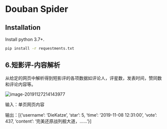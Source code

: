 # Douban Spider

## Installation

Install python 3.7+.

```bash
pip install -r requestments.txt
```

## 6.短影评-内容解析

从给定的网页中解析得到短影评的各项数据如评论人，评星数，发表时间，赞同数和评论内容等。

![image-20191127214143977](C:\Users\Administrator\AppData\Roaming\Typora\typora-user-images\image-20191127214143977.png)

输入：单页网页内容

输出：[{‘username’: ‘DieKatze’, ‘star’: 5, ‘time’: ‘2019-11-08 12:31:00’, ‘vote’: 437, ‘content’: ‘完美还原战列舰大道，……’}]

